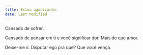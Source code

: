 ```yaml
---
title: Estou agonizando.
date: Last Modified
---
```


Cansado de sofrer.

Cansado de pensar em ti e você significar dor. Mais do que amor.

Deixe-me ir.
Disputar ego pra que? Que você vença.

